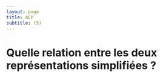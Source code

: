 ```yaml
---
layout: page
title: ACP
subtitle: (5)
---
```



# Quelle relation entre les deux représentations simplifiées ? 
